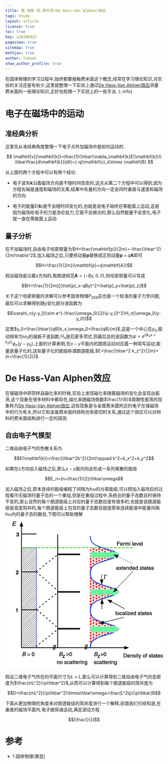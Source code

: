 ```yaml
---
title: 德.哈斯-范.阿尔芬(De Hass-Van Alphen)效应
tags: Study
layout: article
license: true
toc: true
key: a20200922
pageview: true
sitemap: true
mathjax: true
author: YuXuan
show_author_profile: true
---
```

在固体物理的学习过程中,始终都要接触费米面这个概念,经常在学习理论知识,对实验的关注还是有些少,这里就整理一下实验上通过[De Hass-Van Alphen效应](https://en.wikipedia.org/wiki/De_Haas%E2%80%93van_Alphen_effect)测量费米面的一些理论知识,正好也梳理一下实验上的一些手法.
{:.info}
<!--more-->
# 电子在磁场中的运动
## 准经典分析
这里先从准经典角度整理一下电子点外加磁场中是如何运动的.

$$
\mathbf{v}(\mathbf{k})=\frac{1}{\hbar}\nabla_\mathbf{k}E(\mathbf{k})\\
\hbar\frac{d\mathbf{k}}{dt}=(-q)\mathbf{v}_k\times \mathbf{B}
$$

从上面的两个方程中可以有两个结论:
- 电子波矢$\mathbf{k}$沿着磁场方向是不随时间改变的,这点从第二个方程中可以得到,因为方程右端是速度和磁场的叉乘,结果中矢量的方向一定会同时垂直与速度和磁场的方向.


- 电子的能量$E(\mathbf{k})$是不会随时间变化的,也就是说电子始终在等能面上运动,这是因为磁场给电子的力是洛伦兹力,它是不会做功的,那么自然能量不会变化,电子就一直在等能面上运动.

## 量子分析
在不加磁场时,自由电子哈密顿量为$H=\frac{\mathbf{p}}{2m}=-\frac{\hbar^2}{2m}\nabla^2$,加入磁场之后,只要把动量$\mathbf{p}$替换成正则动量$\mathbf{p}+q\mathbf{A}$即可

$$H=\frac{1}{2m}(\mathbf{p}+q\mathbf{A})$$

假设磁场是沿着z方向的,取朗道规范$\mathbf{A}=(-By,0,0)$,则哈密顿量可以写成

$$H=\frac{1}{2m}[(\hat{p}_x-qBy)^2+\hat{p}_y+\hat{p}_z]$$

关于这个哈密顿量的求解可以参考固体物理$P_259$这也是一个标准的量子力学问题,最后可以求解得到随y变化部分波函数为

$$\varphi_n(y-y_0)\sim e^{-\frac{\omega_0}{2}(y-y_0)^2}H_n[\omega_0(y-y_0)]$$

这里$y_0=\frac{\hbar}{qB}k_x,\omega_0=\frac{qB}{m}$,这是一个中心在$y_0$,振动频率为$\omega_0$的谐振子波函数,$H_n$是厄密多项式.则最后总的波函数为$\psi=e^{i(k_xx+k_zz)}\varphi_n(y-y_0)$.上面的计算表明,在$x-y$平面内的圆周运动对应着一种简写运动,能量是量子化的,这些量子化的能级称谓朗道能级,$E=\frac{\hbar^2 k_z^2}{2m}+(n+\frac{1}{2})$.

# De Hass-Van Alphen效应
在强磁场中研究样品磁化率的时候,实验上发现磁化率随着磁场的变化会呈现出振荡,这个现象在很多材料中都存在,磁化率随磁场倒数$\frac{1}{B}$周期性振荡的现象称为[De Hass-Van Alphen效应](https://en.wikipedia.org/wiki/De_Haas%E2%80%93van_Alphen_effect).这些现象是与金属费米面附近的电子在强磁场中的行为有关,所以它和金属费米面的结构也有密切的关系,通过这个效应可以对材料的费米面结构进行一定的探测.

## 自由电子气模型
二维自由电子气的色散关系为

$$E(\mathbf{k})=\frac{\hbar^2k^2}{2m}\qquad k^2=k_x^2+k_y^2$$

如果在z方向加入磁场之后,那么$x-y$面内则会形成一系列离散的能级

$$E_n=(n+\frac{1}{2})\hbar\omega$$

加入磁场之后,原本连续的能级编程了间隔为$\hbar\omega$的分离能级,可以把加入磁场后的过程看作无磁场时量子态的一个重组,但是在重组过程中,系统总的量子态数目时保持不变的,那么自然的每个朗道能级上对应的量子态数目是有很多的,也就是说朗道能级是高度简并的,每个朗道能级上包含的量子态数目就是原来连续能谱中能量间隔$\hbar\omega$内的量子态的数目,下图可以帮助理解

![png](../assets/images/research/landau-level.png)

假设二维电子气所在的平面尺寸为$L\times L$,那么可以计算得到二维自由电子气的态密度为$\frac{mL^2}{\pi\hbar^2}$,从而可以计算得到每个朗道能级的简并度为

$$D=\frac{mL^2}{\pi\hbar^2}\times\hbar\omega=\frac{L^2q}{\pi\hbar}B$$

下面从更加物理的角度来对朗道能级的简并度进行一个解释,前面我们已经知道,在垂直的磁场平面内,电子做简谐运动,满足波动方程

$$[\frac{}{}]$$

# 参考
- 1.固体物理(黄昆)